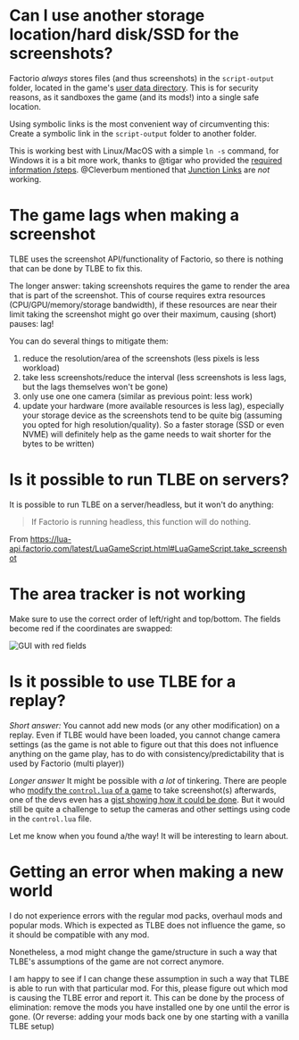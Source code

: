 # Can I use another storage location/hard disk/SSD for the screenshots?

Factorio *always* stores files (and thus screenshots) in the `script-output` folder, located in the game's [user data directory](https://wiki.factorio.com/Application_directory#User_data_directory). This is for security reasons, as it sandboxes the game (and its mods!) into a single safe location.

Using symbolic links is the most convenient way of circumventing this: Create a symbolic link in the `script-output` folder to another folder.

This is working best with Linux/MacOS with a simple `ln -s` command, for Windows it is a bit more work, thanks to @tigar who provided the [required information /steps](https://mods.factorio.com/mod/TLBE/discussion/62f03db2b53847e0072eebef). @Cleverbum mentioned that [Junction Links](https://mods.factorio.com/mod/TLBE/discussion/619db2699268924301f5b755) are *not* working.


# The game lags when making a screenshot

TLBE uses the screenshot API/functionality of Factorio, so there is nothing that can be done by TLBE to fix this.

The longer answer: taking screenshots requires the game to render the area that is part of the screenshot. This of course requires extra resources (CPU/GPU/memory/storage bandwidth), if these resources are near their limit taking the screenshot might go over their maximum, causing (short) pauses: lag!

You can do several things to mitigate them:

1. reduce the resolution/area of the screenshots (less pixels is less workload)
2. take less screenshots/reduce the interval (less screenshots is less lags, but the lags themselves won't be gone)
3. only use one one camera (similar as previous point: less work)
4. update your hardware (more available resources is less lag), especially your storage device as the screenshots tend to be quite big (assuming you opted for high resolution/quality). So a faster storage (SSD or even NVME) will definitely help as the game needs to wait shorter for the bytes to be written)


# Is it possible to run TLBE on servers?

It is possible to run TLBE on a server/headless, but it won't do anything:

> If Factorio is running headless, this function will do nothing.

From https://lua-api.factorio.com/latest/LuaGameScript.html#LuaGameScript.take_screenshot

# The area tracker is not working

Make sure to use the correct order of left/right and top/bottom. The fields become red if the coordinates are swapped:

![GUI with red fields](https://user-images.githubusercontent.com/39400800/137288972-acc039a1-e73d-47a1-9836-8f7d9da892e1.png)


# Is it possible to use TLBE for a replay?

*Short answer:* You cannot add new mods (or any other modification) on a replay. Even if TLBE would have been loaded, you cannot change camera settings (as the game is not able to figure out that this does not influence anything on the game play, has to do with consistency/predictability that is used by Factorio (multi player))

*Longer answer* It might be possible with *a lot* of tinkering. There are people who [modify the `control.lua` of a game](https://www.reddit.com/r/factorio/comments/alwj33/is_it_possible_to_take_daytimeonly_screenshots/) to take screenshot(s) afterwards, one of the devs even has a [gist showing how it could be done](https://gist.github.com/Bilka2/579ec217ec38e055328e4a23f2fd71a3). But it would still be quite a challenge to setup the cameras and other settings using code in the `control.lua` file.

Let me know when you found a/the way! It will be interesting to learn about.

# Getting an error when making a new world

I do not experience errors with the regular mod packs, overhaul mods and popular mods. Which is expected as TLBE does not influence the game, so it should be compatible with any mod.

Nonetheless, a mod might change the game/structure in such a way that TLBE's assumptions of the game are not correct anymore.

I am happy to see if I can change these assumption in such a way that TLBE is able to run with that particular mod. For this, please figure out which mod is causing the TLBE error and report it. This can be done by the process of elimination: remove the mods you have installed one by one until the error is gone. (Or reverse: adding your mods back one by one starting with a vanilla TLBE setup)